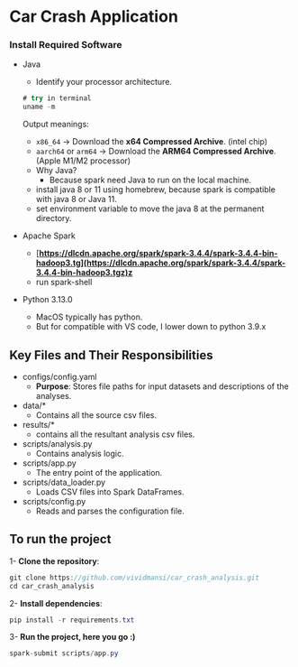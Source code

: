# Car Crash Application

### Install Required Software

- Java
    - Identify  your processor architecture.
    
    ```java
    # try in terminal
    uname -m
    ```
    
    Output meanings:
    
    - `x86_64` → Download the **x64 Compressed Archive**. (intel chip)
    - `aarch64` or `arm64` → Download the **ARM64 Compressed Archive**. (Apple M1/M2 processor)
    - Why Java?
        - Because spark need Java to run on the local machine.
    - install java 8 or 11 using homebrew, because spark is compatible with java 8 or Java 11.
    - set environment variable to move the java 8 at the permanent directory.
    
- Apache Spark
    - [**https://dlcdn.apache.org/spark/spark-3.4.4/spark-3.4.4-bin-hadoop3.tg](https://dlcdn.apache.org/spark/spark-3.4.4/spark-3.4.4-bin-hadoop3.tgz)z**
    - run spark-shell
- Python 3.13.0
    - MacOS typically has python.
    - But for compatible with VS code, I lower down to python 3.9.x
    

## Key Files and Their Responsibilities

- configs/config.yaml
    - **Purpose**: Stores file paths for input datasets and descriptions of the analyses.
- data/*
    - Contains all the source csv files.
- results/*
    - contains all the resultant analysis csv files.
- scripts/analysis.py
    - Contains analysis logic.
- scripts/app.py
    - The entry point of the application.
- scripts/data_loader.py
    - Loads CSV files into Spark DataFrames.
- scripts/config.py
    - Reads and parses the configuration file.

## To run the project

1-  **Clone the repository**:

```java
git clone https://github.com/vividmansi/car_crash_analysis.git
cd car_crash_analysis

```

2- **Install dependencies**:

```java
pip install -r requirements.txt
```

3- **Run the project, here you go :)**

```java
spark-submit scripts/app.py
```